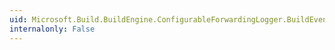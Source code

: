 ```yaml
---
uid: Microsoft.Build.BuildEngine.ConfigurableForwardingLogger.BuildEventRedirector
internalonly: False
---
```

